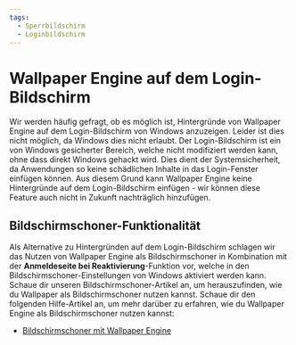```yaml
---
tags:
  - Sperrbildschirm
  - Loginbildschirm
---
```


# Wallpaper Engine auf dem Login-Bildschirm

Wir werden häufig gefragt, ob es möglich ist, Hintergründe von Wallpaper Engine auf dem Login-Bildschirm von Windows anzuzeigen. Leider ist dies nicht möglich, da Windows dies nicht erlaubt. Der Login-Bildschirm ist ein von Windows gesicherter Bereich, welche nicht modifiziert werden kann, ohne dass direkt Windows gehackt wird. Dies dient der Systemsicherheit, da Anwendungen so keine schädlichen Inhalte in das Login-Fenster einfügen können. Aus diesem Grund kann Wallpaper Engine keine Hintergründe auf dem Login-Bildschirm einfügen - wir können diese Feature auch nicht in Zukunft nachträglich hinzufügen.

## Bildschirmschoner-Funktionalität

Als Alternative zu Hintergründen auf dem Login-Bildschirm schlagen wir das Nutzen von Wallpaper Engine als Bildschirmschoner in Kombination mit der **Anmeldeseite bei Reaktivierung**-Funktion vor, welche in den Bildschirmschoner-Einstellungen von Windows aktiviert werden kann. Schaue dir unseren Bildschirmschoner-Artikel an, um herauszufinden, wie du Wallpaper als Bildschirmschoner nutzen kannst. Schaue dir den folgenden Hilfe-Artikel an, um mehr darüber zu erfahren, wie du Wallpaper Engine als Bildschirmschoner nutzen kannst:

* [Bildschirmschoner mit Wallpaper Engine](/functionality/screensaver.html)